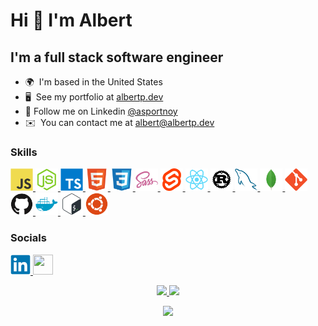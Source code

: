 Hi 👋 I'm Albert
=======================

I'm a full stack software engineer
----------------------------------

* 🌍  I'm based in the United States
* 🖥️  See my portfolio at <a href="https://albertp.dev" target="_blank">albertp.dev</a>
* 👥 Follow me on Linkedin <a href="https://www.linkedin.com/in/asportnoy" target="_blank">@asportnoy</a>
* ✉️  You can contact me at <a href="mailto:albert@albertp.dev" target="_blank">albert@albertp.dev</a>

### Skills

<p align="left">
	<a href="#">
		<img src="https://raw.githubusercontent.com/devicons/devicon/master/icons/javascript/javascript-original.svg"
			width="36" height="36" alt="JavaScript" />
	</a>
	<a href="#">
		<img src="https://raw.githubusercontent.com/devicons/devicon/master/icons/nodejs/nodejs-original.svg" width="36"
			height="36" alt="NodeJS" />
	</a>
	<a href="#">
		<img src="https://raw.githubusercontent.com/devicons/devicon/master/icons/typescript/typescript-original.svg"
			width="36" height="36" alt="TypeScript" />
	</a>
	<a href="#">
		<img src="https://raw.githubusercontent.com/devicons/devicon/master/icons/html5/html5-original.svg" width="36"
			height="36" alt="HTML5" />
	</a>
	<a href="#">
		<img src="https://raw.githubusercontent.com/devicons/devicon/master/icons/css3/css3-original.svg" width="36"
			height="36" alt="CSS3" />
	</a>
	<a href="#">
		<img src="https://raw.githubusercontent.com/devicons/devicon/master/icons/sass/sass-original.svg" width="36"
			height="36" alt="Sass" />
	</a>
	<a href="#">
		<img src="https://raw.githubusercontent.com/devicons/devicon/master/icons/svelte/svelte-original.svg" width="36"
			height="36" alt="Svelte" />
	</a>
	<a href="#">
		<img src="https://raw.githubusercontent.com/devicons/devicon/master/icons/react/react-original.svg" width="36"
			height="36" alt="React" />
	</a>
	<a href="#">
		<img src="https://raw.githubusercontent.com/devicons/devicon/master/icons/rust/rust-plain.svg" width="36"
			height="36" alt="Rust" />
	</a>
	<a href="#">
		<img src="https://raw.githubusercontent.com/devicons/devicon/master/icons/mysql/mysql-original.svg" width="36"
			height="36" alt="SQL" />
	</a>
	<a href="#">
		<img src="https://raw.githubusercontent.com/devicons/devicon/master/icons/mongodb/mongodb-original.svg"
			width="36" height="36" alt="MongoDB" />
	</a>
	<a href="#">
		<img src="https://raw.githubusercontent.com/devicons/devicon/master/icons/git/git-original.svg" width="36"
			height="36" alt="Git" />
	</a>
	<a href="#">
		<img src="https://raw.githubusercontent.com/devicons/devicon/master/icons/github/github-original.svg" width="36"
			height="36" alt="GitHub" />
	</a>
	<a href="#">
		<img src="https://raw.githubusercontent.com/devicons/devicon/master/icons/docker/docker-plain.svg" width="36"
			height="36" alt="Docker" />
	</a>
	<a href="#">
		<img src="https://raw.githubusercontent.com/devicons/devicon/master/icons/bash/bash-original.svg" width="36"
			height="36" alt="Bash" />
	</a>
	<a href="#">
		<img src="https://raw.githubusercontent.com/devicons/devicon/master/icons/ubuntu/ubuntu-plain.svg" width="36"
			height="36" alt="Linux" />
	</a>

</p>


### Socials

<p align="left">
	<a href="https://www.linkedin.com/in/asportnoy" target="_blank" rel="noreferrer">
		<img src="https://raw.githubusercontent.com/devicons/devicon/master/icons/linkedin/linkedin-original.svg"
			width="32" height="32" />
	</a>
	<a href="https://www.stackoverflow.com/users/6911703" target="_blank" rel="noreferrer">
		<img src="https://raw.githubusercontent.com/danielcranney/readme-generator/main/public/icons/socials/stackoverflow.svg"
			width="32" height="32" />
	</a>
</p>

<p align="center">
	<a href="#">
		<img
			src="https://github-readme-stats.vercel.app/api?username=asportnoy&theme=algolia&show_icons=true&count_private=true&hide_border=true">
		<img src="https://github-readme-streak-stats.herokuapp.com?user=asportnoy">
	</a>
</p>

<p align="center">
	<a href="#">
		<img src="https://komarev.com/ghpvc/?username=asportnoy&style=for-the-badge">
	</a>
</p>

